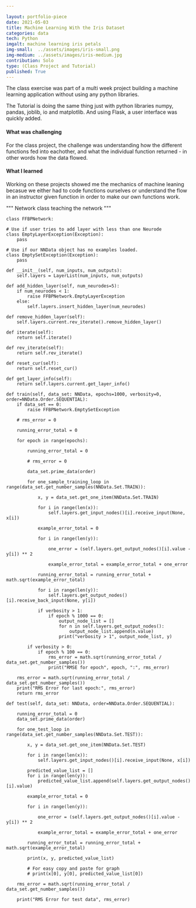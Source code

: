 ```yaml
---

layout: portfolio-piece
date: 2021-05-03
title: Machine Learning With the Iris Dataset
categories: data
tech: Python
imgalt: machine learning iris petals
img-small:  ../assets/images/iris-small.png
img-medium: ../assets/images/iris-medium.jpg
contribution: Solo
type: (Class Project and Tutorial)
published: True
---
```


The class exercise was part of a multi week project building a machine learning application without using any python libraries.

The Tutorial is doing the same thing just with python libraries numpy, pandas, joblib, io and matplotlib. And using Flask, a user interface was quickly added.

#### What was challenging
For the class project, the challenge was understanding how the different functions fed into eachother, and what the individual function returned - in other words how the data flowed.

#### What I learned
Working on these projects showed me the mechanics of machine leaning becasue we either had to code functions ourselves or understand the flow in an instructor given function in order to make our own functions work.

""" Network class
    teaching the network
"""

  
    class FFBPNetwork:

    # Use if user tries to add layer with less than one Neurode
    class EmptyLayerException(Exception):
        pass

    # Use if our NNData object has no examples loaded.
    class EmptySetException(Exception):
        pass

    def __init__(self, num_inputs, num_outputs):
        self.layers = LayerList(num_inputs, num_outputs)

    def add_hidden_layer(self, num_neurodes=5):
        if num_neurodes < 1:
            raise FFBPNetwork.EmptyLayerException
        else:
            self.layers.insert_hidden_layer(num_neurodes)

    def remove_hidden_layer(self):
        self.layers.current.rev_iterate().remove_hidden_layer()

    def iterate(self):
        return self.iterate()

    def rev_iterate(self):
        return self.rev_iterate()

    def reset_cur(self):
        return self.reset_cur()

    def get_layer_info(self):
        return self.layers.current.get_layer_info()

    def train(self, data_set: NNData, epochs=1000, verbosity=0, order=NNData.Order.SEQUENTIAL):
        if data_set == 0:
            raise FFBPNetwork.EmptySetException

        # rms_error = 0

        running_error_total = 0

        for epoch in range(epochs):

            running_error_total = 0

            # rms_error = 0

            data_set.prime_data(order)

            for one_sample_training_loop in range(data_set.get_number_samples(NNData.Set.TRAIN)):

                x, y = data_set.get_one_item(NNData.Set.TRAIN)

                for i in range(len(x)):
                    self.layers.get_input_nodes()[i].receive_input(None, x[i])

                example_error_total = 0

                for i in range(len(y)):

                    one_error = (self.layers.get_output_nodes()[i].value - y[i]) ** 2

                    example_error_total = example_error_total + one_error

                running_error_total = running_error_total + math.sqrt(example_error_total)

                for i in range(len(y)):
                    self.layers.get_output_nodes()[i].receive_back_input(None, y[i])

                if verbosity > 1:
                    if epoch % 1000 == 0:
                        output_node_list = []
                        for n in self.layers.get_output_nodes():
                            output_node_list.append(n.value)
                        print("verbosity > 1", output_node_list, y)

            if verbosity > 0:
                if epoch % 100 == 0:
                    rms_error = math.sqrt(running_error_total / data_set.get_number_samples())
                    print("RMSE for epoch", epoch, ":", rms_error)

        rms_error = math.sqrt(running_error_total / data_set.get_number_samples())
        print("RMS Error for last epoch:", rms_error)
        return rms_error

    def test(self, data_set: NNData, order=NNData.Order.SEQUENTIAL):

        running_error_total = 0
        data_set.prime_data(order)

        for one_test_loop in range(data_set.get_number_samples(NNData.Set.TEST)):

            x, y = data_set.get_one_item(NNData.Set.TEST)

            for i in range(len(x)):
                self.layers.get_input_nodes()[i].receive_input(None, x[i])

            predicted_value_list = []
            for i in range(len(y)):
                predicted_value_list.append(self.layers.get_output_nodes()[i].value)

            example_error_total = 0

            for i in range(len(y)):

                one_error = (self.layers.get_output_nodes()[i].value - y[i]) ** 2

                example_error_total = example_error_total + one_error

            running_error_total = running_error_total + math.sqrt(example_error_total)

            print(x, y, predicted_value_list)

            # For easy copy and paste for graph
            # print(x[0], y[0], predicted_value_list[0])

        rms_error = math.sqrt(running_error_total / data_set.get_number_samples())

        print("RMS Error for test data", rms_error)


